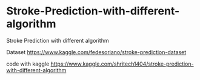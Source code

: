 # Stroke-Prediction-with-different-algorithm
Stroke Prediction with different algorithm

Dataset https://www.kaggle.com/fedesoriano/stroke-prediction-dataset

code with kaggle https://www.kaggle.com/shritech1404/stroke-prediction-with-different-algorithm
